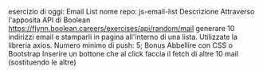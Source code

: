esercizio di oggi: Email List
nome repo: js-email-list
Descrizione
Attraverso l'apposita API di Boolean https://flynn.boolean.careers/exercises/api/random/mail generare 10 indirizzi email e stamparli in pagina all'interno di una lista.
Utilizzate la libreria axios.
Numero minimo di push: 5;
Bonus
Abbellire con CSS o Bootstrap
Inserire un bottone che al click faccia il fetch di altre 10 mail (sostituendo le altre)